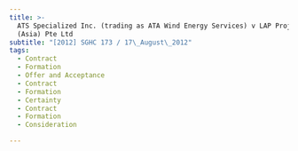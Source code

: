 ```yaml
---
title: >-
  ATS Specialized Inc. (trading as ATA Wind Energy Services) v LAP Projects
  (Asia) Pte Ltd
subtitle: "[2012] SGHC 173 / 17\_August\_2012"
tags:
  - Contract
  - Formation
  - Offer and Acceptance
  - Contract
  - Formation
  - Certainty
  - Contract
  - Formation
  - Consideration

---
```


